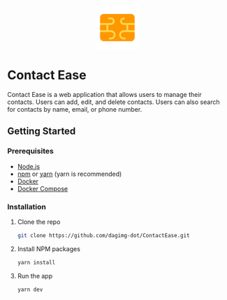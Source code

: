 <!-- center this svg -->
<div align="center">
<img src="./public/company_logo.svg" width="100">
</div>

#  Contact Ease

Contact Ease is a web application that allows users to manage their contacts. Users can add, edit, and delete contacts. Users can also search for contacts by name, email, or phone number.

## Getting Started

### Prerequisites

- [Node.js](https://nodejs.org/en/)
- [npm](https://www.npmjs.com/) or [yarn](https://yarnpkg.com/) (yarn is recommended)
- [Docker](https://www.docker.com/)
- [Docker Compose](https://docs.docker.com/compose/)

### Installation

1. Clone the repo
   ```sh
   git clone https://github.com/dagimg-dot/ContactEase.git
    ```
2. Install NPM packages
    ```sh
    yarn install
    ```
3. Run the app
    ```sh
    yarn dev
    ```